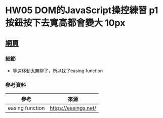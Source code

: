 # HW05 DOM的JavaScript操控練習 p1 按鈕按下去寬高都會變大 10px


## [網頁](https://wakaba0972.github.io/wp/HW/HW05/p1/index.html)

### 細節
* 等速移動太無聊了，所以找了easing function

### 參考資料
| 參考 | 來源 |
|------|-----|
| easing function | https://easings.net/|

